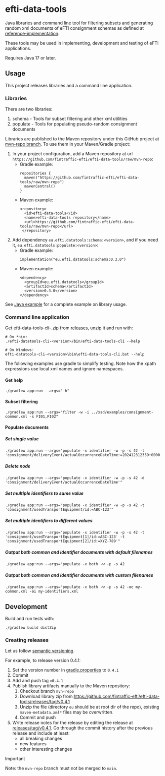 # efti-data-tools

Java libraries and command line tool for filtering subsets and generating random xml documents of eFTI consignment schemas
as defined at [reference-implementation](https://github.com/fintraffic-efti/reference-implementation/tree/main/schema/xsd).

These tools may be used in implementing, development and testing of eFTI applications.

Requires Java 17 or later.

## Usage

This project releases libraries and a command line application.

### Libraries

There are two libraries:

 1. schema - Tools for subset filtering and other xml utilities
 2. populate - Tools for populating pseudo-random consignment documents

Libraries are published to the Maven repository under this GitHub project at
[mvn-repo branch](https://raw.githubusercontent.com/fintraffic-efti/efti-data-tools/mvn-repo/README.md). To use them in your 
Maven/Gradle project:

 1. In your project configuration, add a Maven repository at url `https://github.com/fintraffic-efti/efti-data-tools/raw/mvn-repo`:
    * Gradle example:
      ```
      repositories {
        maven("https://github.com/fintraffic-efti/efti-data-tools/raw/mvn-repo")
        mavenCentral()
      }
      ```
    * Maven example:
      ```
      <repository>
        <id>efti-data-tools</id>
        <name>efti-data-tools repository</name>
        <url>https://github.com/fintraffic-efti/efti-data-tools/raw/mvn-repo</url>
       </repository>
      ```
 2. Add dependency `eu.efti.datatools:schema:<version>`, and if you need it, `eu.efti.datatools:populate:<version>`:
    * Gradle example:
      ```
      implementation("eu.efti.datatools:schema:0.3.0")
      ```
    * Maven example:
      ```
      <dependency>
        <groupId>eu.efti.datatools</groupId>
        <artifactId>schema</artifactId>
        <version>0.3.0</version>
      </dependency>
      ```

See [Java example](./example/java) for a complete example on library usage.

### Command line application

Get efti-data-tools-cli-<version>.zip from [releases](https://github.com/fintraffic-efti/efti-data-tools/releases), unzip it and run with:
```
# On *nix:
./efti-datatools-cli-<version>/bin/efti-data-tools-cli --help

# On Windows:
efti-datatools-cli-<version>\bin\efti-data-tools-cli.bat --help
```

The following examples use gradle to simplify testing. Note how the xpath expressions use local xml names and ignore namespaces.

#### Get help

```shell
./gradlew app:run --args="-h"
```

#### Subset filtering

```shell
./gradlew app:run --args="filter -w -i ../xsd/examples/consignment-common.xml -s FI01,FI02"
```

#### Populate documents

##### Set single value

```shell
./gradlew app:run --args="populate -x identifier -w -p -s 42 -t 'consignment/deliveryEvent/actualOccurrenceDateTime:=202412312359+0000'"
```

##### Delete node

```shell
./gradlew app:run --args="populate -x identifier -w -p -s 42 -d 'consignment/deliveryEvent/actualOccurrenceDateTime'"
```

##### Set multiple identifiers to same value

```shell
./gradlew app:run --args="populate -x identifier -w -p -s 42 -t 'consignment/usedTransportEquipment/id:=ABC-123'"
```

##### Set multiple identifiers to different values

```shell
./gradlew app:run --args="populate -x identifier -w -p -s 42 -t 'consignment/usedTransportEquipment[1]/id:=ABC-123' -t 'consignment/usedTransportEquipment[2]/id:=XYZ-789'"
```

##### Output both common and identifier documents with default filenames

```shell
./gradlew app:run --args="populate -x both -w -p -s 42
```

##### Output both common and identifier documents with custom filenames

```shell
./gradlew app:run --args="populate -x both -w -p -s 42 -oc my-common.xml -oi my-identifiers.xml
```

## Development

Build and run tests with:
```
./gradlew build distZip
```

### Creating releases

Let us follow [semantic versioning](https://semver.org/).

For example, to release version 0.4.1:
1. Set the version number in [gradle.properties](gradle.properties) to `0.4.1`
2. Commit
3. Add and push tag `v0.4.1`
4. Publish library artifacts manually to the Maven repository:
   1. Checkout branch `mvn-repo`
   2. Download library zip from https://github.com/fintraffic-efti/efti-data-tools/releases/tag/v0.4.1
   3. Unzip the file (directory `eu` should be at root dir of the repo), existing `maven-metadata.xml*` files may
      be overwritten.
   4. Commit and push
5. Write release notes for the release by editing the release at 
   [releases/tag/v0.4.1](https://github.com/fintraffic-efti/efti-data-tools/releases/tag/v0.4.1). Go through the
   commit history after the previous release and include at least:
   * all breaking changes
   * new features
   * other interesting changes

> [!IMPORTANT]
> Note: the `mvn-repo` branch must not be merged to `main`.
